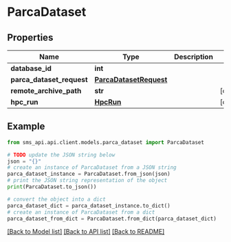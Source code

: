 # ParcaDataset


## Properties

Name | Type | Description | Notes
------------ | ------------- | ------------- | -------------
**database_id** | **int** |  | 
**parca_dataset_request** | [**ParcaDatasetRequest**](ParcaDatasetRequest.md) |  | 
**remote_archive_path** | **str** |  | [optional] 
**hpc_run** | [**HpcRun**](HpcRun.md) |  | [optional] 

## Example

```python
from sms_api.api.client.models.parca_dataset import ParcaDataset

# TODO update the JSON string below
json = "{}"
# create an instance of ParcaDataset from a JSON string
parca_dataset_instance = ParcaDataset.from_json(json)
# print the JSON string representation of the object
print(ParcaDataset.to_json())

# convert the object into a dict
parca_dataset_dict = parca_dataset_instance.to_dict()
# create an instance of ParcaDataset from a dict
parca_dataset_from_dict = ParcaDataset.from_dict(parca_dataset_dict)
```
[[Back to Model list]](../README.md#documentation-for-models) [[Back to API list]](../README.md#documentation-for-api-endpoints) [[Back to README]](../README.md)


